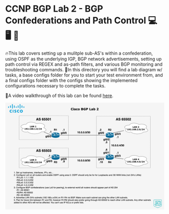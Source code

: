# CCNP BGP Lab 2 - BGP Confederations and Path Control :computer: :desktop_computer: :floppy_disk:

🔥This lab covers setting up a mulitple sub-AS's within a confederation, using OSPF as the underlying IGP, BGP network advertisements, setting up path control via REGEX and as-path filters, and various BGP monitoring and troubleshooting commands.
📔In this directory you will find a lab diagram w/ tasks, a base configs folder for you to start your test environment from, and a final configs folder with the configs showing the implemented configurations necessary to complete the tasks.

🚶A video walkthrough of this lab can be found [here](youtube.com/c/cyberinsight).

![Lab 2 diagram](https://raw.githubusercontent.com/JohnBreth/CCNP-Labs/master/BGP/Lab2%20-%20BGP%20Confederations%20and%20Path%20Control/Base%20Configs/Cisco%20BGP%20Lab%202.drawio.png)
